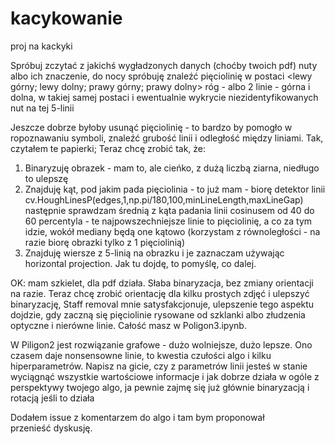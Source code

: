 # kacykowanie
proj na kackyki

Spróbuj zczytać z jakichś wygładzonych danych (choćby twoich pdf) nuty albo ich znaczenie, do nocy spróbuję znaleźć pięciolinię w postaci <lewy górny; lewy dolny; prawy górny; prawy dolny> róg - albo 2 linie - górna i dolna, w takiej samej postaci i ewentualnie wykrycie niezidentyfikowanych nut na tej 5-linii

Jeszcze dobrze byłoby usunąć pięciolinię - to bardzo by pomogło w ropoznawaniu symboli, znaleźć grubość linii i odległość między liniami.
Tak, czytałem te papierki; Teraz chcę zrobić tak, że:
1) Binaryzuję obrazek - mam to, ale cieńko, z dużą liczbą ziarna, niedługo to ulepszę
2) Znajduję kąt, pod jakim pada pięciolinia - to już mam - biorę detektor linii
    cv.HoughLinesP(edges,1,np.pi/180,100,minLineLength,maxLineGap)
    następnie sprawdzam średnią z kąta padania linii cosinusem od 40 do 60 percentyla - te najpowszechniejsze linie to pięciolinię, 
    a co za tym idzie, wokół mediany będą one kątowo (korzystam z równoległości - na razie biorę obrazki tylko z 1 pięciolinią)
3) Znajduję wiersze z 5-linią na obrazku i je zaznaczam używając horizontal projection. Jak tu dojdę, to pomyślę, co dalej.

OK: mam szkielet, dla pdf działa. Słaba binaryzacja, bez zmiany orientacji na razie. Teraz chcę zrobić orientację dla kilku prostych zdjęć i ulepszyć binaryzację, Staff removal mnie satysfakcjonuje, ulepszenie tego aspektu dojdzie, gdy zaczną się pięciolinie rysowane od szklanki albo złudzenia optyczne i nierówne linie. Całość masz w Poligon3.ipynb.

W Piligon2 jest rozwiązanie grafowe - dużo wolniejsze, dużo lepsze. Ono czasem daje nonsensowne linie, to kwestia czułości algo i kilku hiperparametrów. Napisz na gicie, czy z parametrów linii jesteś w stanie wyciągnąć wszystkie wartościowe informacje i jak dobrze działa w ogóle z perspektywy twojego algo, ja pewnie zajmę się już głównie binaryzacją i rotacją jeśli to działa

Dodałem issue z komentarzem do algo i tam bym proponował przenieść dyskusję.
